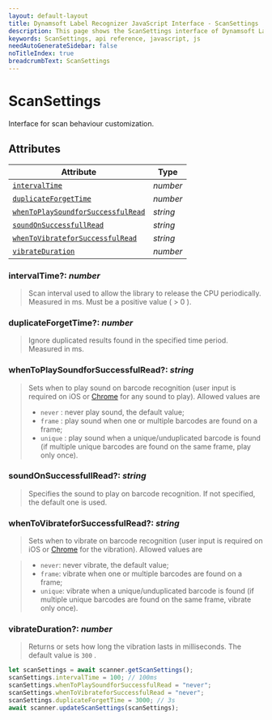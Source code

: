 ```yaml
---
layout: default-layout
title: Dynamsoft Label Recognizer JavaScript Interface - ScanSettings
description: This page shows the ScanSettings interface of Dynamsoft Label Recognizer for JavaScript.
keywords: ScanSettings, api reference, javascript, js
needAutoGenerateSidebar: false
noTitleIndex: true
breadcrumbText: ScanSettings
---
```


# ScanSettings

Interface for scan behaviour customization.

## Attributes

| Attribute | Type | 
|---------- | ---- | 
| [ `intervalTime` ](#intervaltime) | *number* |
| [ `duplicateForgetTime` ](#duplicateforgettime) | *number* |
| [ `whenToPlaySoundforSuccessfulRead` ](#whentoplaysoundforsuccessfulread-string) | *string* |
| [ `soundOnSuccessfullRead` ](#soundonsuccessfullread-string) | *string* |
| [ `whenToVibrateforSuccessfulRead` ](#whentovibrateforsuccessfulread-string) | *string* |
| [ `vibrateDuration` ](#duplicateforgettime) | *number* |

### intervalTime?: *number*

  > Scan interval used to allow the library to release the CPU periodically. Measured in ms. Must be a positive value ( > 0 ).

### duplicateForgetTime?: *number*

  > Ignore duplicated results found in the specified time period. Measured in ms.

### whenToPlaySoundforSuccessfulRead?: *string*

  > Sets when to play sound on barcode recognition (user input is required on iOS or [Chrome](https://developers.google.com/web/updates/2017/09/autoplay-policy-changes#chrome_enterprise_policies) for any sound to play). Allowed values are
  > 
  > * `never` : never play sound, the default value;
  > * `frame` : play sound when one or multiple barcodes are found on a frame;
  > * `unique` : play sound when a unique/unduplicated barcode is found (if multiple unique barcodes are found on the same frame, play only once).

### soundOnSuccessfullRead?: *string*

  > Specifies the sound to play on barcode recognition. If not specified, the default one is used.

### whenToVibrateforSuccessfulRead?: *string*

  > Sets when to vibrate on barcode recognition (user input is required on iOS or [Chrome](https://developers.google.com/web/updates/2017/09/autoplay-policy-changes#chrome_enterprise_policies) for the vibration). Allowed values are

  > * `never`: never vibrate, the default value;
  > * `frame`: vibrate when one or multiple barcodes are found on a frame;
  > * `unique`: vibrate when a unique/unduplicated barcode is found (if multiple unique barcodes are found on the same frame, vibrate only once).

### vibrateDuration?: *number*

  > Returns or sets how long the vibration lasts in milliseconds. The default value is `300` .

```js
let scanSettings = await scanner.getScanSettings();
scanSettings.intervalTime = 100; // 100ms
scanSettings.whenToPlaySoundforSuccessfulRead = "never";
scanSettings.whenToVibrateforSuccessfulRead = "never";
scanSettings.duplicateForgetTime = 3000; // 3s
await scanner.updateScanSettings(scanSettings);
```